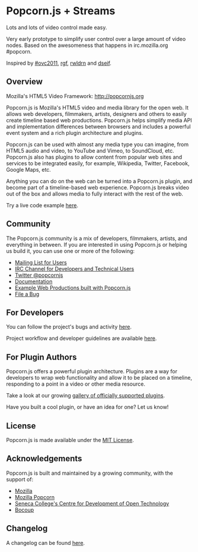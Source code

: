 

Popcorn.js + Streams
=====================
Lots and lots of video control made easy.

Very early prototype to simplify user control over a large amount of video
nodes. Based on the awesomeness that happens in irc.mozilla.org #popcorn.

Inspired by [#ovc2011](http://openvideoconference.org/), [rgf](https://github.com/jjermann/rgf), [rwldrn](https://github.com/rwldrn) and
[dseif](https://github.com/dseif).

Overview
-------------

Mozilla's HTML5 Video Framework: http://popcornjs.org

Popcorn.js is Mozilla's HTML5 video and media library for the open web.  It
allows web developers, filmmakers, artists, designers and others to easily
create timeline based web productions. Popcorn.js helps simplify media API and
implementation differences between browsers and includes a powerful event
system and a rich plugin architecture and plugins.

Popcorn.js can be used with almost any media type you can imagine, from HTML5
audio and video, to YouTube and Vimeo, to SoundCloud, etc.  Popcorn.js also
has plugins to allow content from popular web sites and services to be
integrated easily, for example, Wikipedia, Twitter, Facebook, Google Maps, etc.

Anything you can do on the web can be turned into a Popcorn.js plugin, and become part of a timeline-based web experience.  Popcorn.js breaks video out of the box and allows media to fully interact with the rest of the web.

Try a live code example [here](http://jsfiddle.net/rwaldron/xhXE6/).

Community
-------------
The Popcorn.js community is a mix of developers, filmmakers, artists, and everything in between.  If you are interested in using Popcorn.js or helping us build it, you can use one or more of the following:

* [Mailing List for Users](https://groups.google.com/group/web-made-movies-working)
* [IRC Channel for Developers and Technical Users](irc://irc.mozilla.org/popcorn)
* [Twitter @popcornjs](https://twitter.com/#!/popcornjs)
* [Documentation](http://popcornjs.org/documentation)
* [Example Web Productions built with Popcorn.js](http://popcornjs.org/demos)
* [File a Bug](https://webmademovies.lighthouseapp.com/projects/63272-popcornjs/tickets/new)


For Developers
-------------
You can follow the project's bugs and activity [here](https://webmademovies.lighthouseapp.com/projects/63272-popcornjs/overview).

Project workflow and developer guidelines are available [here](https://webmademovies.lighthouseapp.com/projects/63272/workflow).


For Plugin Authors
-------------
Popcorn.js offers a powerful plugin architecture. Plugins are a way for developers to wrap web functionality and allow it to be placed on a timeline, responding to a point in a video or other media resource.

Take a look at our growing [gallery of officially supported plugins](http://popcornjs.org/plugins).

Have you built a cool plugin, or have an idea for one? Let us know!


License
-------------
Popcorn.js is made available under the [MIT License](http://www.opensource.org/licenses/mit-license.php).


Acknowledgements
-------------
Popcorn.js is built and maintained by a growing community, with the support of:

* [Mozilla](https://www.mozilla.org/)
* [Mozilla Popcorn](http://mozillapopcorn.org/)
* [Seneca College's Centre for Development of Open Technology](http://zenit.senecac.on.ca/wiki/index.php/Main_Page)
* [Bocoup](http://bocoup.com/)


Changelog
-------------
A changelog can be found [here](https://webmademovies.lighthouseapp.com/projects/63272/changelog).